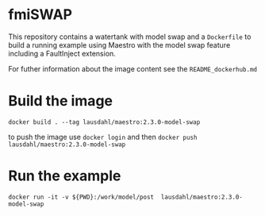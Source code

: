# fmiSWAP

This repository contains a watertank with model swap and a `Dockerfile` to build a running example using Maestro with the model swap feature including a FaultInject extension.

For futher information about the image content see the `README_dockerhub.md`

# Build the image

```
docker build . --tag lausdahl/maestro:2.3.0-model-swap
```

to push the image use `docker login` and then `docker push lausdahl/maestro:2.3.0-model-swap`

# Run the example

```
docker run -it -v ${PWD}:/work/model/post  lausdahl/maestro:2.3.0-model-swap
```
